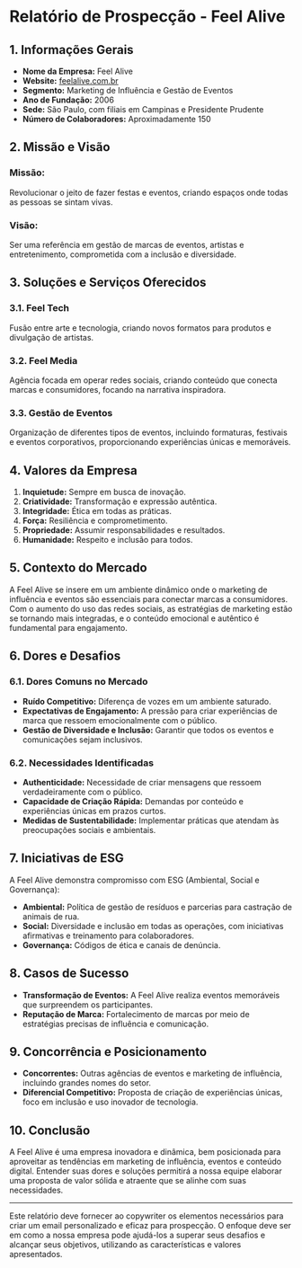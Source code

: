 # Relatório de Prospecção - Feel Alive

## 1. Informações Gerais

- **Nome da Empresa:** Feel Alive
- **Website:** [feelalive.com.br](https://feelalive.com.br)
- **Segmento:** Marketing de Influência e Gestão de Eventos
- **Ano de Fundação:** 2006
- **Sede:** São Paulo, com filiais em Campinas e Presidente Prudente
- **Número de Colaboradores:** Aproximadamente 150

## 2. Missão e Visão

### Missão:
Revolucionar o jeito de fazer festas e eventos, criando espaços onde todas as pessoas se sintam vivas.

### Visão:
Ser uma referência em gestão de marcas de eventos, artistas e entretenimento, comprometida com a inclusão e diversidade.

## 3. Soluções e Serviços Oferecidos

### 3.1. Feel Tech
Fusão entre arte e tecnologia, criando novos formatos para produtos e divulgação de artistas.

### 3.2. Feel Media
Agência focada em operar redes sociais, criando conteúdo que conecta marcas e consumidores, focando na narrativa inspiradora.

### 3.3. Gestão de Eventos
Organização de diferentes tipos de eventos, incluindo formaturas, festivais e eventos corporativos, proporcionando experiências únicas e memoráveis.

## 4. Valores da Empresa

1. **Inquietude:** Sempre em busca de inovação.
2. **Criatividade:** Transformação e expressão autêntica.
3. **Integridade:** Ética em todas as práticas.
4. **Força:** Resiliência e comprometimento.
5. **Propriedade:** Assumir responsabilidades e resultados.
6. **Humanidade:** Respeito e inclusão para todos.

## 5. Contexto do Mercado

A Feel Alive se insere em um ambiente dinâmico onde o marketing de influência e eventos são essenciais para conectar marcas a consumidores. Com o aumento do uso das redes sociais, as estratégias de marketing estão se tornando mais integradas, e o conteúdo emocional e autêntico é fundamental para engajamento.

## 6. Dores e Desafios

### 6.1. Dores Comuns no Mercado
- **Ruído Competitivo:** Diferença de vozes em um ambiente saturado.
- **Expectativas de Engajamento:** A pressão para criar experiências de marca que ressoem emocionalmente com o público.
- **Gestão de Diversidade e Inclusão:** Garantir que todos os eventos e comunicações sejam inclusivos.

### 6.2. Necessidades Identificadas
- **Authenticidade:** Necessidade de criar mensagens que ressoem verdadeiramente com o público.
- **Capacidade de Criação Rápida:** Demandas por conteúdo e experiências únicas em prazos curtos.
- **Medidas de Sustentabilidade:** Implementar práticas que atendam às preocupações sociais e ambientais.

## 7. Iniciativas de ESG

A Feel Alive demonstra compromisso com ESG (Ambiental, Social e Governança):
- **Ambiental:** Política de gestão de resíduos e parcerias para castração de animais de rua.
- **Social:** Diversidade e inclusão em todas as operações, com iniciativas afirmativas e treinamento para colaboradores.
- **Governança:** Códigos de ética e canais de denúncia.

## 8. Casos de Sucesso

- **Transformação de Eventos:** A Feel Alive realiza eventos memoráveis que surpreendem os participantes.
- **Reputação de Marca:** Fortalecimento de marcas por meio de estratégias precisas de influência e comunicação.

## 9. Concorrência e Posicionamento

- **Concorrentes:** Outras agências de eventos e marketing de influência, incluindo grandes nomes do setor.
- **Diferencial Competitivo:** Proposta de criação de experiências únicas, foco em inclusão e uso inovador de tecnologia.

## 10. Conclusão

A Feel Alive é uma empresa inovadora e dinâmica, bem posicionada para aproveitar as tendências em marketing de influência, eventos e conteúdo digital. Entender suas dores e soluções permitirá a nossa equipe elaborar uma proposta de valor sólida e atraente que se alinhe com suas necessidades.

---

Este relatório deve fornecer ao copywriter os elementos necessários para criar um email personalizado e eficaz para prospecção. O enfoque deve ser em como a nossa empresa pode ajudá-los a superar seus desafios e alcançar seus objetivos, utilizando as características e valores apresentados.